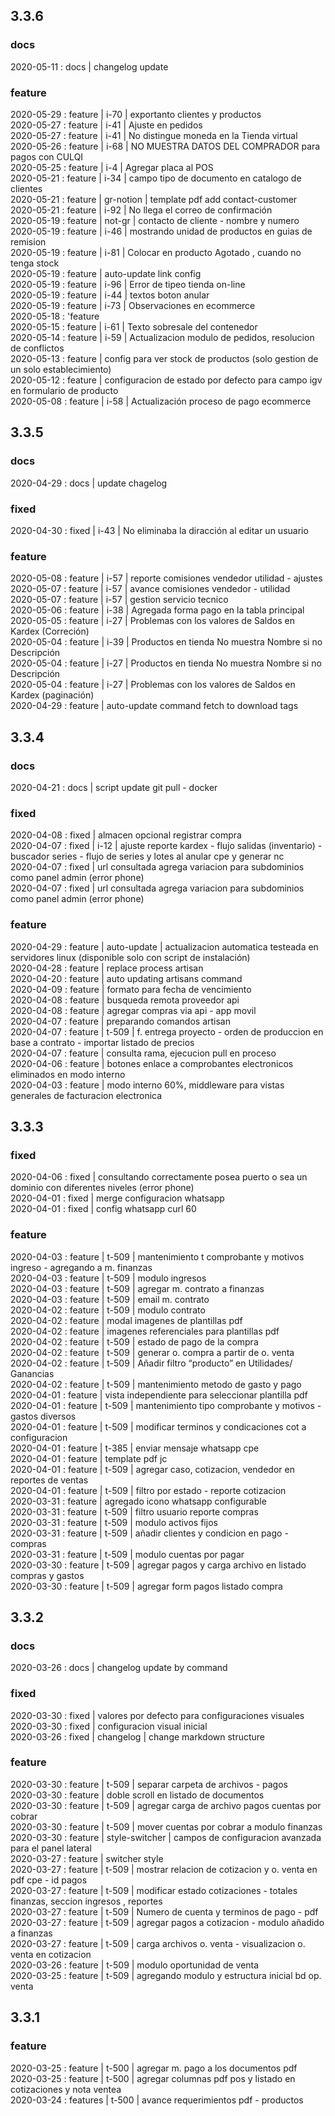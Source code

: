 ## 3.3.6

### docs
2020-05-11 : docs | changelog update<br>


### feature
2020-05-29 : feature | i-70 | exportanto clientes y productos<br>
2020-05-27 : feature | i-41 | Ajuste en pedidos<br>
2020-05-27 : feature | i-41 | No distingue moneda en la Tienda virtual<br>
2020-05-26 : feature | i-68 | NO MUESTRA DATOS DEL COMPRADOR para pagos con CULQI<br>
2020-05-25 : feature | i-4 | Agregar placa al POS<br>
2020-05-21 : feature | i-34 | campo tipo de documento en catalogo de clientes<br>
2020-05-21 : feature | gr-notion | template pdf add contact-customer<br>
2020-05-21 : feature | i-92 | No llega el correo de confirmación<br>
2020-05-19 : feature | not-gr | contacto de cliente - nombre y numero<br>
2020-05-19 : feature | i-46 | mostrando unidad de productos en guias de remision<br>
2020-05-19 : feature | i-81 | Colocar en producto Agotado , cuando no tenga stock<br>
2020-05-19 : feature | auto-update link config<br>
2020-05-19 : feature | i-96 | Error de tipeo tienda on-line<br>
2020-05-19 : feature | i-44 | textos boton anular<br>
2020-05-19 : feature | i-73 | Observaciones en ecommerce<br>
2020-05-18 : 'feature<br>
2020-05-15 : feature | i-61 | Texto sobresale del contenedor<br>
2020-05-14 : feature | i-59 | Actualizacion modulo de pedidos, resolucion de conflictos<br>
2020-05-13 : feature | config para ver stock de productos (solo gestion de un solo establecimiento)<br>
2020-05-12 : feature | configuracion de estado por defecto para campo igv en formulario de producto<br>
2020-05-08 : feature | i-58 | Actualización proceso de pago ecommerce<br>


## 3.3.5

### docs
2020-04-29 : docs | update chagelog<br>


### fixed
2020-04-30 : fixed | i-43 | No eliminaba la diracción al editar un usuario<br>


### feature
2020-05-08 : feature | i-57 | reporte comisiones vendedor utilidad - ajustes<br>
2020-05-07 : feature | i-57 | avance comisiones vendedor - utilidad<br>
2020-05-07 : feature | i-57 | gestion servicio tecnico<br>
2020-05-06 : feature | i-38 | Agregada forma pago en la tabla principal<br>
2020-05-05 : feature | i-27 | Problemas con los valores de Saldos en Kardex (Correción)<br>
2020-05-04 : feature | i-39 | Productos en tienda No muestra Nombre si no Descripción<br>
2020-05-04 : feature | i-27 | Productos en tienda No muestra Nombre si no Descripción<br>
2020-05-04 : feature | i-27 | Problemas con los valores de Saldos en Kardex (paginación)<br>
2020-04-29 : feature | auto-update command fetch to download tags<br>


## 3.3.4

### docs
2020-04-21 : docs | script update git pull - docker<br>


### fixed
2020-04-08 : fixed | almacen opcional registrar compra<br>
2020-04-07 : fixed | i-12 | ajuste reporte kardex - flujo salidas (inventario) - buscador series - flujo de series y lotes al anular cpe y generar nc<br>
2020-04-07 : fixed | url consultada agrega variacion para subdominios como panel admin (error phone)<br>
2020-04-07 : fixed | url consultada agrega variacion para subdominios como panel admin (error phone)<br>


### feature
2020-04-29 : feature | auto-update | actualizacion automatica testeada en servidores linux (disponible solo con script de instalación)<br>
2020-04-28 : feature | replace process artisan<br>
2020-04-20 : feature | auto updating artisans command<br>
2020-04-09 : feature | formato para fecha de vencimiento<br>
2020-04-08 : feature | busqueda remota proveedor api<br>
2020-04-08 : feature | agregar compras via api - app movil<br>
2020-04-07 : feature | preparando comandos artisan<br>
2020-04-07 : feature | t-509 | f. entrega proyecto - orden de produccion en base a contrato - importar listado de precios<br>
2020-04-07 : feature | consulta rama, ejecucion pull en proceso<br>
2020-04-06 : feature | botones enlace a comprobantes electronicos eliminados en modo interno<br>
2020-04-03 : feature | modo interno 60%, middleware para vistas generales de facturacion electronica<br>


## 3.3.3

### fixed
2020-04-06 : fixed | consultando correctamente posea puerto o sea un dominio con diferentes niveles (error phone)<br>
2020-04-01 : fixed | merge configuracion whatsapp<br>
2020-04-01 : fixed | config whatsapp curl 60<br>


### feature
2020-04-03 : feature | t-509 | mantenimiento t comprobante y motivos ingreso - agregando a m. finanzas<br>
2020-04-03 : feature | t-509 | modulo ingresos<br>
2020-04-03 : feature | t-509 | agregar m. contrato a finanzas<br>
2020-04-03 : feature | t-509 | email m. contrato<br>
2020-04-02 : feature | t-509 | modulo contrato<br>
2020-04-02 : feature | modal imagenes de plantillas pdf<br>
2020-04-02 : feature | imagenes referenciales para plantillas pdf<br>
2020-04-02 : feature | t-509 | estado de pago de la compra<br>
2020-04-02 : feature | t-509 | generar o. compra a partir de o. venta<br>
2020-04-02 : feature | t-509 | Añadir filtro “producto” en Utilidades/ Ganancias<br>
2020-04-02 : feature | t-509 | mantenimiento metodo de gasto y pago<br>
2020-04-01 : feature | vista independiente para seleccionar plantilla pdf<br>
2020-04-01 : feature | t-509 | mantenimiento tipo comprobante y motivos - gastos diversos<br>
2020-04-01 : feature | t-509 | modificar terminos y condicaciones cot a configuracion<br>
2020-04-01 : feature | t-385 | enviar mensaje whatsapp cpe<br>
2020-04-01 : feature | template pdf jc<br>
2020-04-01 : feature | t-509 | agregar caso, cotizacion, vendedor en reportes de ventas<br>
2020-04-01 : feature | t-509 | filtro por estado - reporte cotizacion<br>
2020-03-31 : feature | agregado icono whatsapp configurable<br>
2020-03-31 : feature | t-509 | filtro usuario reporte compras<br>
2020-03-31 : feature | t-509 | modulo activos fijos<br>
2020-03-31 : feature | t-509 | añadir clientes y condicion en pago - compras<br>
2020-03-31 : feature | t-509 | modulo cuentas por pagar<br>
2020-03-30 : feature | t-509 | agregar pagos y carga archivo en listado compras y gastos<br>
2020-03-30 : feature | t-509 | agregar form pagos listado compra<br>


## 3.3.2

### docs
2020-03-26 : docs | changelog update by command<br>


### fixed
2020-03-30 : fixed | valores por defecto para configuraciones visuales<br>
2020-03-30 : fixed | configuracion visual inicial<br>
2020-03-26 : fixed | changelog | change markdown structure<br>


### feature
2020-03-30 : feature | t-509 | separar carpeta de archivos - pagos<br>
2020-03-30 : feature | doble scroll en listado de documentos<br>
2020-03-30 : feature | t-509 | agregar carga de archivo pagos cuentas por cobrar<br>
2020-03-30 : feature | t-509 | mover cuentas por cobrar a modulo finanzas<br>
2020-03-30 : feature | style-switcher | campos de configuracion avanzada para el panel lateral<br>
2020-03-27 : feature | switcher style<br>
2020-03-27 : feature | t-509 | mostrar relacion de cotizacion y o. venta en pdf cpe - id pagos<br>
2020-03-27 : feature | t-509 | modificar estado cotizaciones - totales finanzas, seccion ingresos , reportes<br>
2020-03-27 : feature | t-509 | Numero de cuenta y terminos de pago - pdf<br>
2020-03-27 : feature | t-509 | agregar pagos a cotizacion - modulo añadido a finanzas<br>
2020-03-27 : feature | t-509 | carga archivos o. venta - visualizacion o. venta en cotizacion<br>
2020-03-26 : feature | t-509 | modulo oportunidad de venta<br>
2020-03-25 : feature | t-509 | agregando modulo y estructura inicial bd op. venta<br>


## 3.3.1

### feature
2020-03-25 : feature | t-500 | agregar m. pago a los documentos pdf<br>
2020-03-25 : feature | t-500 | agregar columnas pdf pos y listado en cotizaciones y nota ventea<br>
2020-03-24 : features | t-500 | avance requerimientos pdf - productos<br>


